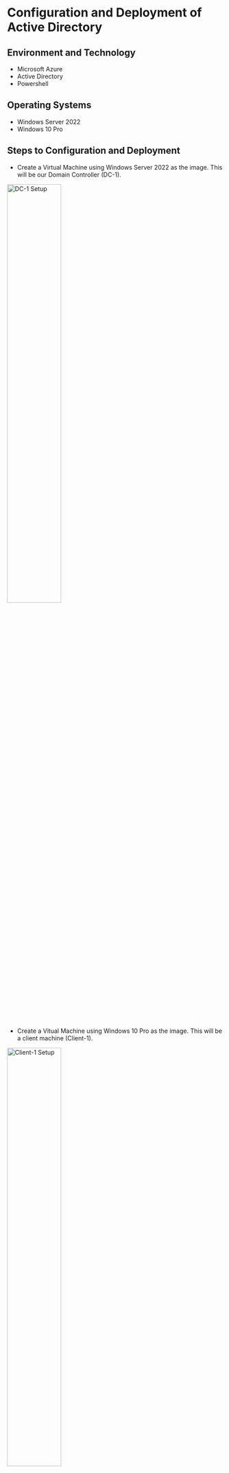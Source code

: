 <h1> Configuration and Deployment of Active Directory </h1>

<h2> Environment and Technology </h2>

- Microsoft Azure
- Active Directory
- Powershell

<h2> Operating Systems </h2>

- Windows Server 2022
- Windows 10 Pro

<h2> Steps to Configuration and Deployment </h2>

- Create a Virtual Machine using Windows Server 2022 as the image. This will be our Domain Controller (DC-1).
<img src="https://i.imgur.com/vCOaCLU.png" height="50%" width="50%" alt="DC-1 Setup"/>

- Create a Vitual Machine using Windows 10 Pro as the image. This will be a client machine (Client-1).
<img src="https://i.imgur.com/Ja7LoRM.png" height="50%" width="50%" alt="Client-1 Setup"/>

- Set the Domain Controller's Network Interface Private IP Address to static.
<img src="https://i.imgur.com/X4odscV.png" height="50%" width="50%" alt="DC-1 Networking Settings"/>
<img src="https://i.imgur.com/y7bP3Bn.png" height="50%" width="50%" alt="DC-1 IP Settings"/>

- Log in to Client-1 using Remote Desktop. Ping the Private IP Address of DC-1. This request should time out. 
<img src="https://i.imgur.com/ctgZkqB.png" height="50%" width="50%" alt="Pinging DC-1"/>

- Log in to DC-1 using Remote Desktop. Enable ICMPv4 on the server's firewall.
<img src="https://i.imgur.com/vpwBrTJ.png" height="50%" width="50%" alt="Enabling echo requests"/>

- Install a new Active Directory Forest on DC-1 and promote server to Domain Controller.
<img src="https://i.imgur.com/z7LoGb6.png" height="50%" width="50%" alt="Creating new active directory forest"/>
<img src="https://i.imgur.com/lDGnjhj.png" height="50%" width="50%" alt="Promote server to domain controller"/>

- Within Active Directory Users and Computers, create a new Organizational Unit called "_EMPLOYEES".
- Within Active Directory Users and Computers, create a new Organizational Unit called "_ADMINS".
- Create a new employee and give that employee Admin privileges. 
- Log back in to DC-1 as the new employee that was created.
- Within the Azure portal, set Client-1's DNS settings to the Private IP of DC-1.
- Restart Client-1.
- Log in to Client-1 as the original user created with the VM and join Client-1 to DC-1's domain.
- Create an organizational unit called "_CLIENTS" and drag Client-1 into the new folder.
- Using the new Admin employee credentials, log in to Client-1 and allow domain users to access Remote Desktop. 
- Use Powershell to run a script to create many additional users.

